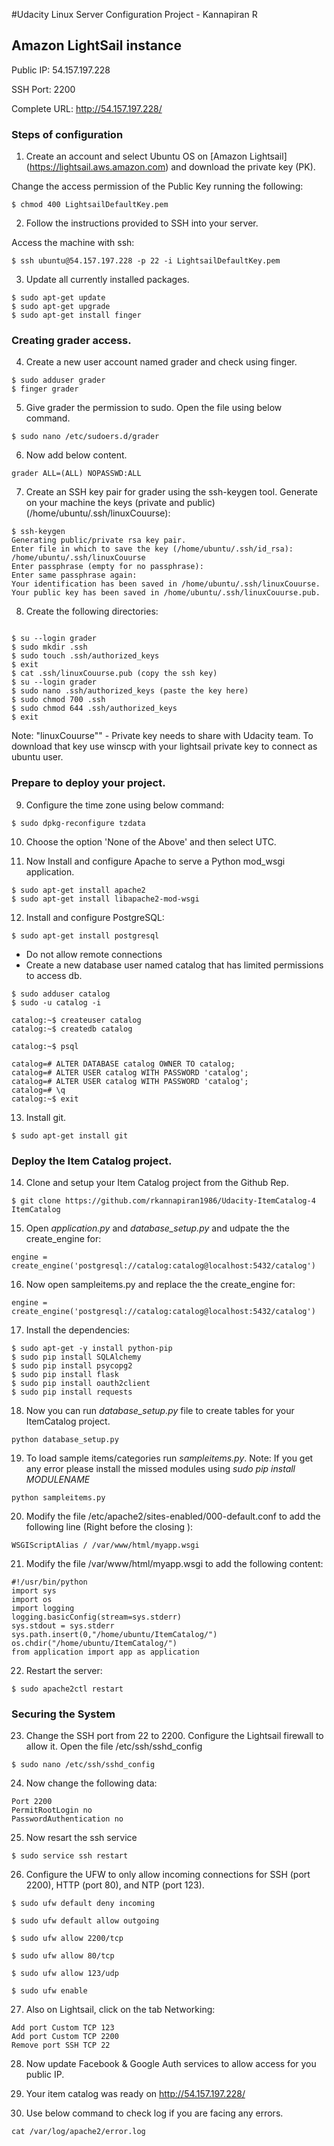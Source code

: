 #Udacity Linux Server Configuration Project - Kannapiran R


## Amazon LightSail instance
Public IP: 54.157.197.228

SSH Port: 2200

Complete URL: http://54.157.197.228/

### Steps of configuration

1. Create an account and select Ubuntu OS on [Amazon Lightsail] (https://lightsail.aws.amazon.com) and download the private key (PK).

Change the access permission of the Public Key running the following:
```
$ chmod 400 LightsailDefaultKey.pem
``` 

2. Follow the instructions provided to SSH into your server.

Access the machine with ssh:

```
$ ssh ubuntu@54.157.197.228 -p 22 -i LightsailDefaultKey.pem
```


3. Update all currently installed packages.

```
$ sudo apt-get update
$ sudo apt-get upgrade
$ sudo apt-get install finger
```


### Creating grader access.

4. Create a new user account named grader and check using finger.

```
$ sudo adduser grader
$ finger grader
```

5. Give grader the permission to sudo.
Open the file using below command.

```
$ sudo nano /etc/sudoers.d/grader
```

6. Now add below content.
```
grader ALL=(ALL) NOPASSWD:ALL
```

7. Create an SSH key pair for grader using the ssh-keygen tool.
Generate on your machine the keys (private and public) (/home/ubuntu/.ssh/linuxCouurse):

```
$ ssh-keygen
Generating public/private rsa key pair.
Enter file in which to save the key (/home/ubuntu/.ssh/id_rsa): /home/ubuntu/.ssh/linuxCouurse
Enter passphrase (empty for no passphrase):
Enter same passphrase again:
Your identification has been saved in /home/ubuntu/.ssh/linuxCouurse.
Your public key has been saved in /home/ubuntu/.ssh/linuxCouurse.pub.

```
8. Create the following directories:
```

$ su --login grader
$ sudo mkdir .ssh
$ sudo touch .ssh/authorized_keys
$ exit
$ cat .ssh/linuxCouurse.pub (copy the ssh key)
$ su --login grader
$ sudo nano .ssh/authorized_keys (paste the key here)
$ sudo chmod 700 .ssh
$ sudo chmod 644 .ssh/authorized_keys
$ exit
```

Note: "linuxCouurse"" - Private key needs to share with Udacity team. To download that key use winscp with your lightsail private key to connect as ubuntu user.

### Prepare to deploy your project.

9. Configure the time zone using below command:
```
$ sudo dpkg-reconfigure tzdata
```

10. Choose the option 'None of the Above' and then select UTC.

11. Now Install and configure Apache to serve a Python mod_wsgi application.
```
$ sudo apt-get install apache2
$ sudo apt-get install libapache2-mod-wsgi
```

12. Install and configure PostgreSQL:
```
$ sudo apt-get install postgresql
````

* Do not allow remote connections
* Create a new database user named catalog that has limited permissions to access db.
```
$ sudo adduser catalog
$ sudo -u catalog -i

catalog:~$ createuser catalog
catalog:~$ createdb catalog

catalog:~$ psql

catalog=# ALTER DATABASE catalog OWNER TO catalog;
catalog=# ALTER USER catalog WITH PASSWORD 'catalog';
catalog=# ALTER USER catalog WITH PASSWORD 'catalog';
catalog=# \q
catalog:~$ exit
```

13. Install git.
```
$ sudo apt-get install git
```

### Deploy the Item Catalog project.

14. Clone and setup your Item Catalog project from the Github Rep.
```
$ git clone https://github.com/rkannapiran1986/Udacity-ItemCatalog-4 ItemCatalog
```

15. Open *application.py* and *database_setup.py* and udpate the the create_engine for:
```
engine = create_engine('postgresql://catalog:catalog@localhost:5432/catalog')
```

16. Now open sampleitems.py and replace the the create_engine for:
```
engine = create_engine('postgresql://catalog:catalog@localhost:5432/catalog')
```

17. Install the dependencies:
```
$ sudo apt-get -y install python-pip
$ sudo pip install SQLAlchemy
$ sudo pip install psycopg2
$ sudo pip install flask
$ sudo pip install oauth2client
$ sudo pip install requests
```

18. Now you can run *database_setup.py* file to create tables for your ItemCatalog project.
```
python database_setup.py
```

19. To load sample items/categories run *sampleitems.py*. Note: If you get any error please install the missed modules using *sudo pip install MODULENAME*
```
python sampleitems.py
```

20. Modify the file /etc/apache2/sites-enabled/000-default.conf to add the following line (Right before the closing </VirtualHost>):
```
WSGIScriptAlias / /var/www/html/myapp.wsgi
```

21. Modify the file /var/www/html/myapp.wsgi to add the following content:
```
#!/usr/bin/python
import sys
import os
import logging
logging.basicConfig(stream=sys.stderr)
sys.stdout = sys.stderr
sys.path.insert(0,"/home/ubuntu/ItemCatalog/")
os.chdir("/home/ubuntu/ItemCatalog/")
from application import app as application   
```

22. Restart the server:
```
$ sudo apache2ctl restart
```

### Securing the System

23. Change the SSH port from 22 to 2200. Configure the Lightsail firewall to allow it.
Open the file /etc/ssh/sshd_config
```
$ sudo nano /etc/ssh/sshd_config
```

24. Now change the following data:
```
Port 2200
PermitRootLogin no
PasswordAuthentication no
```

25. Now resart the ssh service
```
$ sudo service ssh restart
```

26. Configure the UFW to only allow incoming connections for SSH (port 2200), HTTP (port 80), and NTP (port 123).
```
$ sudo ufw default deny incoming

$ sudo ufw default allow outgoing

$ sudo ufw allow 2200/tcp

$ sudo ufw allow 80/tcp

$ sudo ufw allow 123/udp

$ sudo ufw enable
```

27. Also on Lightsail, click on the tab Networking:
```
Add port Custom TCP 123
Add port Custom TCP 2200
Remove port SSH TCP 22
```


28. Now update Facebook & Google Auth services to allow access for you public IP.


29. Your item catalog was ready on http://54.157.197.228/


30. Use below command to check log if you are facing any errors.
```
cat /var/log/apache2/error.log
```
